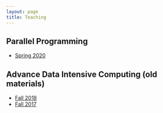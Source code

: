 ```yaml
---
layout: page
title: Teaching
---
```


## Parallel Programming

  * [Spring 2020](http://parallel.cs.jhu.edu/)

## Advance Data Intensive Computing (old materials)


  * [Fall 2018](https://github.com/randalburns/atidic-fall18/wiki/ATIDIC-Fall-2018)
  * [Fall 2017](https://github.com/randalburns/atidic-fall17/wiki/Advance-Topics-in-Data-Intensive-Computing)

